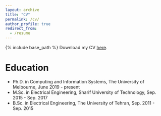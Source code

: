 ```yaml
---
layout: archive
title: "CV"
permalink: /cv/
author_profile: true
redirect_from:
  - /resume
---
```


{% include base_path %}
Download my CV [here](hmdolatabadi.github.io/files/CV_Hadi_Mohaghegh_Dolatabadi.pdf).

Education
======
* Ph.D. in Computing and Information Systems, The University of Melbourne, June 2019 - present
* M.Sc. in Electrical Engineering, Sharif University of Technology, Sep. 2015 - Sep. 2017
* B.Sc. in Electrical Engineering, The University of Tehran, Sep. 2011 - Sep. 2015
